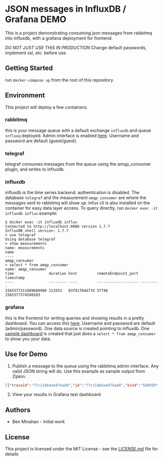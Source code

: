 # JSON messages in InfluxDB / Grafana DEMO

This is a project demonstrating consuming json messages from rabbitmq into influxdb, with a grafana deployment for frontend.

*DO NOT JUST USE THIS IN PRODUCTION* Change default passwords, implement ssl, etc. before use.

## Getting Started

run `docker-compose up` from the root of this repository.

## Environment

This project will deploy a few containers:

### rabbitmq

this is your message queue with a default exchange `influxdb` and queue `influxq` deployed. Admin interface is enabled [here](http://localhost:15672). Username and password are default (guest/guest).

### telegraf

telegraf consumes messages from the queue using the amqp_consumer plugin, and writes to influxdb.

### influxdb

influxdb is the time series backend. authentication is disabled. The database `telegraf` and the measurement `amqp_consumer` are where the messages sent to rabbitmq will show up. infux cli is also installed on the container for easy data layer access. To query directly, run `docker exec -it influxdb influx` example:

```shell
$ docker exec -it influxdb influx
Connected to http://localhost:8086 version 1.7.7
InfluxDB shell version: 1.7.7
> use telegraf
Using database telegraf
> show measurements
name: measurements
name
----
amqp_consumer
> select * from amqp_consumer
name: amqp_consumer
time                duration host         remoteEndpoint_port timestamp
----                -------- ----         ------------------- ---------
1565577211989689900 113553   03f91f84d77d 57748               1565377374580103
```

### grafana
this is the frontend for writing queries and showing results in a pretty dashboard. You can access this [here](http://localhost:3000). Username and password are default (admin/password). One data source is created pointing to influxdb. One [sample dashboard](http://localhost:3000/d/mt6nBMdWz/test-zipkin-data-dashboard?orgId=1) is created that just does a `select * from amqp_consumer` to show you your data.

## Use for Demo

1. Publish a message to the queue using the rabbitmq admin interface. Any valid JSON string will do. Use this example as sample output from Zipkin:
```json
[{"traceId":"77c11db4a4474ad9","id":"77c11db4a4474ad9","kind":"SERVER","name":"get /v1/entities/{entityguid}/accounts","timestamp":1565377374580103,"duration":113553,"localEndpoint":{"serviceName":"disbursementprocessingservice","ipv4":"10.100.12.249"},"remoteEndpoint":{"ipv6":"::1","port":57748},"tags":{"http.method":"GET","http.path":"/v1/entities/0eb0adbd-331d-4b67-bd3e-b121d327272e/accounts","mvc.controller.class":"MerchantBankController","mvc.controller.method":"getBankAccounts"}}]
```
2. View your results in Grafana test dashboard

## Authors

- Ben Minahan - Initial work

## License

This project is licensed under the MIT License - see the [LICENSE.md](LICENSE.md) file for details
